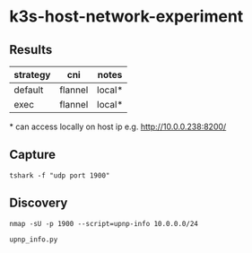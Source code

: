 # k3s-host-network-experiment

## Results

| strategy | cni     | notes  |
|----------|---------|--------|
| default  | flannel | local* |
| exec     | flannel | local* |

\* can access locally on host ip e.g. http://10.0.0.238:8200/ 

## Capture

```
tshark -f "udp port 1900"
```

## Discovery

```
nmap -sU -p 1900 --script=upnp-info 10.0.0.0/24
```

```
upnp_info.py
```